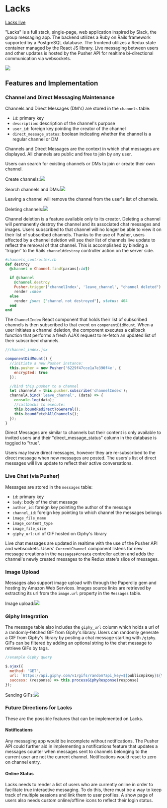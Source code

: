 # Lacks

[Lacks live](https://lacks.herokuapp.com)

"Lacks" is a full stack, single-page, web application inspired by Slack, the group messaging app.
The backend utilizes a Ruby on Rails framework supported by a PostgreSQL database.
The frontend utilizes a Redux state container managed by the React JS library.
Live messaging between users and other updates is hosted by the Pusher API for realtime bi-directional communication via websockets.

![](app/assets/images/production_readme_gifs/livemessaging.gif)

## Features and Implementation

### Channel and Direct Messaging Maintenance

Channels and Direct Messages (DM's) are stored in the `channels` table:

  - `id`: primary key
  - `description`: description of the channel's purpose
  - `user_id`: foreign key pointing the creator of the channel
  - `direct_message_status`: boolean indicating whether the channel is a regular channel or DM

Channels and Direct Messages are the context in which chat messages are displayed. All channels are public and free to join by any user.

Users can search for existing channels or DMs to join or create their own channel.

Create channels:![](./app/assets/images/production_readme_gifs/createchannel.gif)

Search channels and DMs:![](./app/assets/images/production_readme_gifs/searchchannels.gif)

Leaving a channel will remove the channel from the user's list of channels.

Deleting channels:![](./app/assets/images/production_readme_gifs/deletechannel.gif)

Channel deletion is a feature available only to its creator. Deleting a channel will permanently destroy the channel and its associated chat messages and images. Users subscribed to that channel will no longer be able to view it on their list of subscribed channels. Thanks to the use of Pusher, users affected by a channel deletion will see their list of channels live update to reflect the removal of that channel. This is accomplished by binding a 'trigger' to the Rails `channel#destroy` controller action on the server side.

```ruby
#channels_controller.rb
def destroy
  @channel = Channel.find(params[:id])

  if @channel
    @channel.destroy
    Pusher.trigger('channelIndex', 'leave_channel', "channel deleted")
    render :show
  else
    render json: ["channel not destroyed"], status: 404
  end
end
```
The `ChannelIndex` React component that holds their list of subscribed channels is then subscribed to that event on `componentDidMount`. When a user initiates a channel deletion, the component executes a callback function that performs a fresh AJAX request to re-fetch an updated list of their subscribed channels.
```javascript
//channel_index.jsx

componentDidMount() {
  //initiate a new Pusher instance:
  this.pusher = new Pusher('6229f47cce1a7e390f4e', {
    encrypted: true
  });

  //bind this.pusher to a channel
  let channelA = this.pusher.subscribe('channelIndex');
  channelA.bind('leave_channel', (data) => {
    console.log(data);
    //callbacks to execute:
    this.boundRedirectToGeneral();
    this.boundFetchAllChannels();
  });
}
```

Direct Messages are similar to channels but their content is only available to invited users and their "direct_message_status" column in the database is toggled to "true".

Users may leave direct messages, however they are re-subscribed to the direct message when new messages are posted. The users's list of direct messages will live update to reflect their active conversations.

### Live Chat (via Pusher)

Messages are stored in the `messages` table:

- `id`: primary key
- `body`: body of the chat message
- `author_id`: foreign key pointing the author of the message
- `channel_id`: foreign key pointing to which channel the messages belongs
- `image_file_name`
- `image_content_type`
- `image_file_size`
- `giphy_url`: url of GIF hosted on Giphy's library

Live chat messages are updated in realtime with the use of the Pusher API and websockets. Users' `CurrentChannel` component listens for new message creations in the `messages#create` controller action and adds the channel's newly created messages to the Redux state's slice of messages.

### Image Upload

Messages also support image upload with through the Paperclip gem and hosting by Amazon Web Services. Images source links are retrieved by extracting its url from the `image.url` property in the `Messages` table.

Image upload:![](./app/assets/images/production_readme_gifs/imageupload.gif)


### Giphy Integration

The message table also includes the `giphy_url` column which holds a url of a randomly-fetched GIF from Giphy's library. Users can randomly generate a GIF from Giphy's library by posting a chat message starting with `/giphy`. GIFs can be filtered by adding an optional string to the chat message to retrieve GIFs by tags.


```javascript
//example Giphy query

$.ajax({
  method: "GET",
  url: `https://api.giphy.com/v1/gifs/random?api_key=${publicApiKey}${tagName}${rating}`,
  success: (response) => this.processGiphyResponse(response)
});
```

Sending GIFs:![](app/assets/images/production_readme_gifs/giphy.gif)

### Future Directions for Lacks

These are the possible features that can be implemented on Lacks.

#### Notifications

Any messaging app would be incomplete without notifications. The Pusher API
could further aid in implementing a notifications feature that updates a messages counter when messages sent to channels belonging to the current user are not the current channel. Notifications would reset to zero on channel entry.

#### Online Status

Lacks needs to render a list of users who are currently online in order to facilitate true interactive messaging. To do this, there must be a way to keep track of multiple sessions and link them to user profiles. A show page of users also needs custom online/offline icons to reflect their login status.
